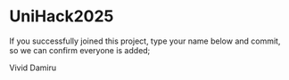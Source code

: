 # UniHack2025
If you successfully joined this project, type your name below and commit, so we can confirm everyone is added;

Vivid
Damiru
